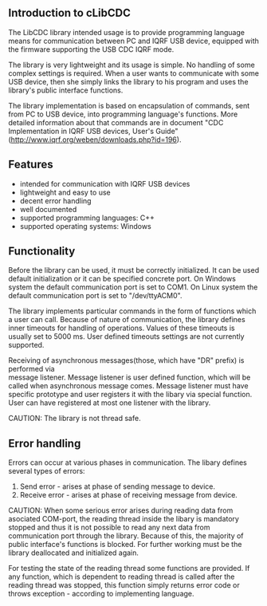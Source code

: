 Introduction to cLibCDC
-----------------------

The LibCDC library intended usage is to provide programming language means for communication 
between PC and IQRF USB device, equipped with the firmware supporting the USB CDC IQRF mode.  

The library is very lightweight and its usage is simple. No handling of some complex settings 
is required. When a user wants to communicate with some USB device, then she simply links the 
library to his program and uses the library's public interface functions.  
  
The library implementation is based on encapsulation of commands, sent from PC to USB device, 
into programming language's functions. More detailed information about that commands are in
document "CDC Implementation in IQRF USB devices, User's Guide" 
(http://www.iqrf.org/weben/downloads.php?id=196).


Features
--------

- intended for communication with IQRF USB devices
- lightweight and easy to use
- decent error handling
- well documented
- supported programming languages: C++
- supported operating systems: Windows


Functionality
-------------

Before the library can be used, it must be correctly initialized. It can be used default
initialization or it can be specified concrete port.
On Windows system the default communication port is set to COM1.
On Linux system the default communication port is set to  "/dev/ttyACM0".

The library implements particular commands in the form of functions which a user can
call. Because of nature of communication, the library defines inner timeouts
for handling of operations. Values of these timeouts is usually set to 5000 ms. User
defined timeouts settings are not currently supported.
 
Receiving of asynchronous messages(those, which have "DR" prefix) is performed via  
message listener. Message listener is user defined function, which will be called when
asynchronous message comes. Message listener must have specific prototype and user
registers it with the libary via special function. User can have registered at most 
one listener with the library. 

CAUTION:
The library is not thread safe.

 
Error handling
--------------

Errors can occur at various phases in communication. The libary defines several types of 
errors:
1. Send error - arises at phase of sending message to device.
2. Receive error - arises at phase of receiving message from device.

CAUTION:
When some serious error arises during reading data from asociated COM-port, the reading thread 
inside the libary is mandatory stopped and thus it is not possible to read any next data from 
communication port through the library. Because of this, the majority of public interface's functions 
is blocked. For further working must be the library deallocated and initialized again. 

For testing the state of the reading thread some functions are provided. If any function, which is 
dependent to reading thread is called after the reading thread was stopped, this function
simply returns error code or throws exception - according to implementing language.
